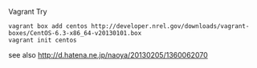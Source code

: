 Vagrant Try

```
vagrant box add centos http://developer.nrel.gov/downloads/vagrant-boxes/CentOS-6.3-x86_64-v20130101.box
vagrant init centos
```

see also
http://d.hatena.ne.jp/naoya/20130205/1360062070
